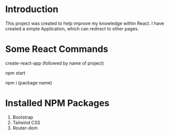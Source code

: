 # Introduction  
This project was created to help improve my knowledge within React. I have created a simple Application, which can redirect to other pages.

# Some React Commands
create-react-app (followed by name of project)

npm start

npm i (package name)

# Installed NPM Packages
1) Bootstrap
2) Tailwind CSS
3) Router-dom 